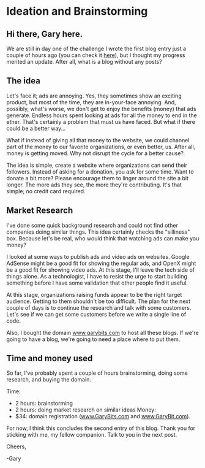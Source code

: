 # Ideation and Brainstorming

## Hi there, Gary here. 

We are still in day one of the challenge I wrote the first blog entry just a couple of hours ago (you can check it [here][1]), but I thought my progress merited an update. After all, what is a blog without any posts? 

## The idea

Let's face it; ads are annoying. Yes, they sometimes show an exciting product, but most of the time, they are in-your-face annoying. And, possibly, what's worse, we don't get to enjoy the benefits (money) that ads generate. Endless hours spent looking at ads for all the money to end in the ether. That's certainly a problem that must us have faced. But what if there could be a better way...

What if instead of giving all that money to the website, we could channel part of the money to our favorite organizations, or even better, us. After all, money is getting moved. Why not disrupt the cycle for a better cause? 

The idea is simple, create a website where organizations can send their followers. Instead of asking for a donation, you ask for some time. Want to donate a bit more? Please encourage them to linger around the site a bit longer. The more ads they see, the more they're contributing. It's that simple; no credit card required. 

## Market Research

I've done some quick background research and could not find other companies doing similar things. This idea certainly checks the "silliness" box. Because let's be real, who would think that watching ads can make you money? 

I looked at some ways to publish ads and video ads on websites. Google AdSense might be a good fit for showing the regular ads, and OpenX might be a good fit for showing video ads. At this stage, I'll leave the tech side of things alone. As a technologist, I have to resist the urge to start building something before I have some validation that other people find it useful.

At this stage, organizations raising funds appear to be the right target audience. Getting to them shouldn't be too difficult. The plan for the next couple of days is to continue the research and talk with some customers. Let's see if we can get some customers before we write a single line of code. 

Also, I bought the domain www.garybits.com to host all these blogs. If we're going to have a blog, we're going to need a place where to put them.

## Time and money used

So far, I've probably spent a couple of hours brainstorming, doing some research, and buying the domain. 

Time:
- 2 hours: brainstorming 
- 2 hours: doing market research on similar ideas
Money:
- $34: domain registration (www.GaryBits.com and www.GaryBit.com). 

For now, I think this concludes the second entry of this blog. Thank you for sticking with me, my fellow companion. Talk to you in the next post. 

Cheers,

-Gary

[1]: https://github.com/dlmgary/Blog/blob/master/Entry_1.md
